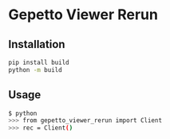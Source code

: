 # Gepetto Viewer Rerun

## Installation

```bash
pip install build
python -m build
```

## Usage
```bash
$ python
>>> from gepetto_viewer_rerun import Client
>>> rec = Client()
```